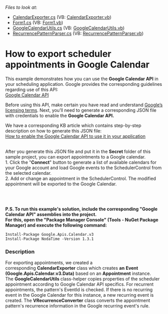<!-- default file list -->
*Files to look at*:

* [CalendarExporter.cs](./CS/GoogleCalendarExample/CalendarExporter.cs) (VB: [CalendarExporter.vb](./VB/GoogleCalendarExample/CalendarExporter.vb))
* [Form1.cs](./CS/GoogleCalendarExample/Form1.cs) (VB: [Form1.vb](./VB/GoogleCalendarExample/Form1.vb))
* [GoogleCalendarUtils.cs](./CS/GoogleCalendarExample/GoogleCalendarUtils.cs) (VB: [GoogleCalendarUtils.vb](./VB/GoogleCalendarExample/GoogleCalendarUtils.vb))
* [RecurrencePatternParser.cs](./CS/GoogleCalendarExample/RecurrencePatternParser.cs) (VB: [RecurrencePatternParser.vb](./VB/GoogleCalendarExample/RecurrencePatternParser.vb))
<!-- default file list end -->
# How to export scheduler appointments in Google Calendar


<p>This example demonstrates how you can use the <strong>Google Calendar API</strong> in your scheduling application. Google provides the corresponding guidelines regarding use of this API:<br><a href="https://developers.google.com/google-apps/calendar/quickstart/dotnet">Google Calendar API</a> </p>
<p>Before using this API, make certain you have read and understand <a href="https://developers.google.com/site-policies">Google’s licensing terms</a>. Next, you’ll need to generate a corresponding JSON file with credentials to enable the <strong>Google Calendar API.</strong></p>
<p>We have a corresponding KB article which contains step-by-step description on how to generate this JSON file:<br><a href="https://www.devexpress.com/Support/Center/p/T267842">How to enable the Google Calendar API to use it in your application</a><br><br></p>
<p>After you generate this JSON file and put it in the <strong>Secret </strong>folder of this sample project, you can export appointments to a Google calendar.<br>1. Click the "<strong>Connect</strong>" button to generate a list of available calendars for your Google account and load Google events to the SchedulerControl from the selected calendar.<br>2. Add or change an appointment in the SchedulerControl. The modified appointment will be exported to the Google Calendar.</p>
<p><br><br></p>
<p><strong>P.S. To run this example's solution, include the corresponding "Google Calendar API" assemblies into the project.</strong><br><strong>For this, open the "Package Manager Console" (Tools - NuGet Package Manager) and execute the following command:<br></strong></p>
<pre class="prettyprint notranslate"><code>Install-Package Google.Apis.Calendar.v3<br>Install-Package NodaTime -Version 1.3.1 </code></pre>


<h3>Description</h3>

<p>For exporting&nbsp;appointments, we created a corresponding&nbsp;<strong>CalendarExporter</strong>&nbsp;class which creates&nbsp;<strong>an</strong>&nbsp;<strong>Event (Google.Apis.Calendar.v3.Data)</strong>&nbsp;based on an&nbsp;<strong>Appointment</strong>&nbsp;instance. The&nbsp;<strong>GoogleCalendarUtils&nbsp;</strong>class-helper&nbsp;copies properties of the scheduler appointment according to&nbsp;Google Calendar API specifics. For recurrent appointments, the pattern's EventId is checked. If there is no recurring event in the Google Calendar for this instance, a new recurring event is created. The&nbsp;<strong>VRecurrenceConverter</strong>&nbsp;class converts the appointment pattern's recurrence information in the Google recurring event's rule.&nbsp;</p>

<br/>


